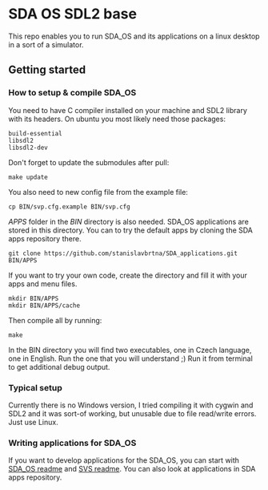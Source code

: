 # SDA OS SDL2 base
This repo enables you to run SDA_OS and its applications on a linux desktop in a sort of a simulator.

## Getting started
### How to setup & compile SDA_OS
You need to have C compiler installed on your machine and SDL2 library with its headers. On ubuntu you most likely need those packages:

    build-essential
    libsdl2
    libsdl2-dev

Don't forget to update the submodules after pull:

    make update
You also need to new config file from the example file:

    cp BIN/svp.cfg.example BIN/svp.cfg
*APPS* folder in the *BIN* directory is also needed. SDA_OS applications are stored in this directory. You can to try the default apps by cloning  the SDA apps repository there.

    git clone https://github.com/stanislavbrtna/SDA_applications.git BIN/APPS

If you want to try your own code, create the directory and fill it with your apps and menu files.

    mkdir BIN/APPS
    mkdir BIN/APPS/cache

 Then compile all by running:

    make

In the BIN directory you will find two executables, one in Czech language, one in English. Run the one that you will understand ;)
Run it from terminal to get additional debug output.

### Typical setup
Currently there is no Windows version, I tried compiling it with cygwin and SDL2 and it was sort-of working, but unusable due to file read/write errors. Just use Linux.

### Writing applications for SDA_OS
If you want to develop applications for the SDA_OS, you can start with [SDA_OS readme](https://github.com/stanislavbrtna/SDA_OS/blob/master/README.md) and [SVS readme](https://github.com/stanislavbrtna/svs-script/blob/master/SYNTAX.md). You can also look at applications in SDA apps repository.

